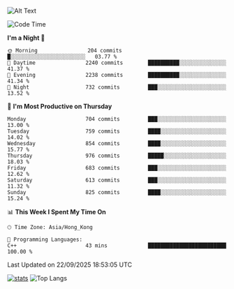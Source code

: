 ![Alt Text](https://media.tenor.com/3Gehha8RO-sAAAAC/goose-dance.gif)

<!--START_SECTION:waka-->
![Code Time](http://img.shields.io/badge/Code%20Time-485%20hrs%2043%20mins-blue)

**I'm a Night 🦉** 

```text
🌞 Morning                204 commits         █░░░░░░░░░░░░░░░░░░░░░░░░   03.77 % 
🌆 Daytime                2240 commits        ██████████░░░░░░░░░░░░░░░   41.37 % 
🌃 Evening                2238 commits        ██████████░░░░░░░░░░░░░░░   41.34 % 
🌙 Night                  732 commits         ███░░░░░░░░░░░░░░░░░░░░░░   13.52 % 
```
📅 **I'm Most Productive on Thursday** 

```text
Monday                   704 commits         ███░░░░░░░░░░░░░░░░░░░░░░   13.00 % 
Tuesday                  759 commits         ████░░░░░░░░░░░░░░░░░░░░░   14.02 % 
Wednesday                854 commits         ████░░░░░░░░░░░░░░░░░░░░░   15.77 % 
Thursday                 976 commits         █████░░░░░░░░░░░░░░░░░░░░   18.03 % 
Friday                   683 commits         ███░░░░░░░░░░░░░░░░░░░░░░   12.62 % 
Saturday                 613 commits         ███░░░░░░░░░░░░░░░░░░░░░░   11.32 % 
Sunday                   825 commits         ████░░░░░░░░░░░░░░░░░░░░░   15.24 % 
```


📊 **This Week I Spent My Time On** 

```text
🕑︎ Time Zone: Asia/Hong_Kong

💬 Programming Languages: 
C++                      43 mins             █████████████████████████   100.00 % 
```


 Last Updated on 22/09/2025 18:53:05 UTC
<!--END_SECTION:waka-->
[![stats](https://github-readme-stats-rose-phi.vercel.app/api?username=jxncted&count_private=true)](https://github.com/jxncted/github-readme-stats)
![Top Langs](https://github-readme-stats-rose-phi.vercel.app/api/top-langs/?username=jxncted\&layout=compact&hide=c,assembly,jupyter%20notebook)
